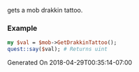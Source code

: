 gets a mob drakkin tattoo.
### Example

```perl
my $val = $mob->GetDrakkinTattoo();
quest::say($val); # Returns uint
```


Generated On 2018-04-29T00:35:14-07:00